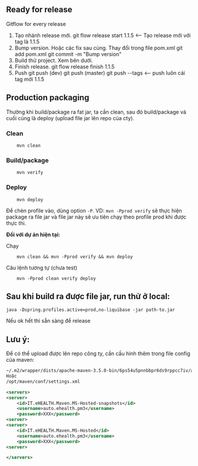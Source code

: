 ## Ready for release

Gitflow for every release

1. Tạo nhánh release mới.
        git flow release start 1.1.5 <-- Tạo release mới với tag là 1.1.5
1. Bump version. Hoặc các fix sau cùng.
        Thay đổi trong file pom.xml
        git add pom.xml
        git commit -m "Bump version"
1. Build thử project.
        Xem bên dưới.
1. Finish release.
        git flow release finish 1.1.5
1. Push
        git push (dev)
        git push (master)
        git push --tags <-- push luôn cái tag mới 1.1.5

## Production packaging

Thường khi build/package ra fat jar, ta cần clean, sau đó build/package và cuối cùng là deploy (upload file jar lên repo của cty).

### Clean

        mvn clean

### Build/package

        mvn verify

### Deploy

        mvn deploy

Để chèn profile vào, dùng option `-P`. VD: `mvn -Pprod verify` sẽ thực hiện package ra file jar và file jar này sẽ ưu tiên chạy theo profile prod khi được thực thi.

**Đối với dự án hiện tại:**

Chạy

        mvn clean && mvn -Pprod verify && mvn deploy

Câu lệnh tương tự (chưa test)

        mvn -Pprod clean verify deploy

## Sau khi build ra được file jar, run thử ở local:

    java -Dspring.profiles.active=prod,no-liquibase -jar path-to.jar

Nếu ok hết thì sẵn sàng để release

## Lưu ý:

Để có thể upload được lên repo công ty, cần cấu hình thêm trong file config của maven:

```xml
~/.m2/wrapper/dists/apache-maven-3.5.0-bin/6ps54u5pnnbbpr6ds9rppcc7iv/apache-maven-3.5.0/conf/settings.xml
Hoặc
/opt/maven/conf/settings.xml

<servers>
<server>
    <id>IT.eHEALTH.Maven.MS-Hosted-snapshots</id>
    <username>auto.ehealth.pm3</username>
    <password>XXX</password>
<server>
<server>
    <id>IT.eHEALTH.Maven.MS-Hosted</id>
    <username>auto.ehealth.pm3</username>
    <password>XXX</password>
<server>

</servers>
```
